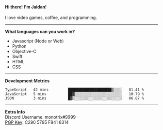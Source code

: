 #### Hi there! I'm Jaidan!
I love video games, coffee, and programming.

---
**What languages can you work in?**<br>
- Javascript (Node or Web)
- Python
- Objective-C
- Swift
- HTML
- CSS

---
**Development Metrics**<br>
<!--START_SECTION:waka-->
```text
TypeScript   42 mins         ████████████████████▒░░░░   81.41 % 
JavaScript   5 mins          ██▓░░░░░░░░░░░░░░░░░░░░░░   10.79 % 
JSON         3 mins          █▓░░░░░░░░░░░░░░░░░░░░░░░   06.87 % 
```
<!--END_SECTION:waka-->

---
**Extra Info**<br>
Discord Username: monotrix#9999  
[PGP Key](https://keybase.io/monotrix/pgp_keys.asc): C290 5795 F841 8314
